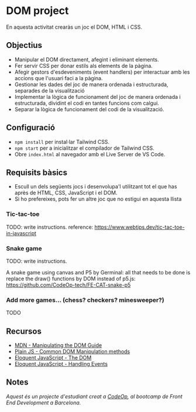 # DOM project

En aquesta activitat crearàs un joc el DOM, HTML i CSS.

## Objectius

- Manipular el DOM directament, afegint i eliminant elements.
- Fer servir CSS per donar estils als elements de la pàgina.
- Afegir gestors d'esdeveniments (event handlers) per interactuar amb les accions que l'usuari faci a la pàgina.
- Gestionar les dades del joc de manera ordenada i estructurada, separades de la visualització
- Implementar la lògica de funcionament del joc de manera ordenada i estructurada, dividint el codi en tantes funcions com calgui.
- Separar la lògica de funcionament del codi de la visualització.

## Configuració

- `npm install` per instal·lar Tailwind CSS.
- `npm start` per a inicialitzar el compilador de Tailwind CSS.
- Obre `index.html` al navegador amb el Live Server de VS Code.

## Requisits bàsics

- Escull un dels següents jocs i desenvolupa'l utilitzant tot el que has après de HTML, CSS, JavaScript i el DOM.
- Si ho prefereixes, pots fer un altre joc que no estigui en aquesta llista

### Tic-tac-toe

TODO: write instructions. reference: https://www.webtips.dev/tic-tac-toe-in-javascript

### Snake game

TODO: write instructions.

A snake game using canvas and P5 by Germinal: all that needs to be done is replace the draw() functions by DOM instead of p5.js: https://github.com/CodeOp-tech/FE-CAT-snake-p5

### Add more games... (chess? checkers? minesweeper?)

TODO

## Recursos

- [MDN - Manipulating the DOM Guide](https://developer.mozilla.org/en-US/docs/Learn/JavaScript/Client-side_web_APIs/Manipulating_documents)
- [Plain JS - Common DOM Manipulation methods](https://plainjs.com/javascript/manipulation/)
- [Eloquent JavaScript - The DOM](https://eloquentjavascript.net/14_dom.html)
- [Eloquent JavaScript - Handling Events](https://eloquentjavascript.net/15_event.html)

## Notes

_Aquest és un projecte d'estudiant creat a [CodeOp](http://CodeOp.tech), al bootcamp de Front End Development a Barcelona._
